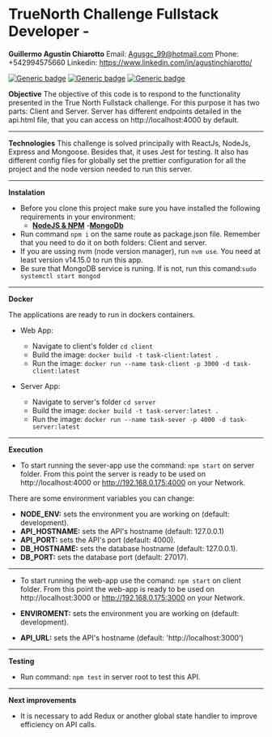# TrueNorth Challenge Fullstack Developer -

**Guillermo Agustín Chiarotto**
Email: Agusgc_99@hotmail.com
Phone: +542994575660
Linkedin: https://www.linkedin.com/in/agustinchiarotto/

[![Generic badge](https://img.shields.io/badge/node->=v14.15.0-green.svg)](https://shields.io/)
[![Generic badge](https://img.shields.io/badge/npm-v5.6.0-green.svg)](https://shields.io/)
[![Generic badge](https://img.shields.io/badge/mongodb-v4.4.3-green.svg)](https://shields.io/)

**Objective**
The objective of this code is to respond to the functionality presented in the True North Fullstack challenge. For this purpose it has two parts: Client and Server. Server has different endpoints detailed in the api.html file, that you can access on http://localhost:4000 by default.

---

**Technologies**
This challenge is solved principally with ReactJs, NodeJs, Express and Mongoose. Besides that, it uses Jest for testing. It also has different config files for globally set the prettier configuration for all the project and the node version needed to run this server.

---

**Instalation**

- Before you clone this project make sure you have installed the following requirements in your environment:
  - [**NodeJS & NPM**](https://nodejs.org/en/download/package-manager/) -[**MongoDb**](https://docs.mongodb.com/manual/administration/install-community/)
- Run command `npm i` on the same route as package.json file. Remember that you need to do it on both folders: Client and server.
- If you are ussing nvm (node version manager), run `nvm use`. You need at least version v14.15.0 to run this app.
- Be sure that MongoDB service is runing. If is not, run this comand:`sudo systemctl start mongod`

---

**Docker**

The applications are ready to run in dockers containers.

- Web App:

  - Navigate to client's folder `cd client`
  - Build the image: `docker build -t task-client:latest .`
  - Run the image: `docker run --name task-client -p 3000 -d task-client:latest`

- Server App:
  - Navigate to server's folder `cd server`
  - Build the image: `docker build -t task-server:latest .`
  - Run the image: `docker run --name task-sever -p 4000 -d task-server:latest`

---

**Execution**

- To start running the sever-app use the command: `npm start` on server folder. From this point the server is ready to be used on http://localhost:4000 or http://192.168.0.175:4000 on your Network.

There are some environment variables you can change:

- **NODE_ENV:** sets the environment you are working on (default: development).
- **API_HOSTNAME:** sets the API's hostname (default: 127.0.0.1)
- **API_PORT:** sets the API's port (default: 4000).
- **DB_HOSTNAME:** sets the database hostname (default: 127.0.0.1).
- **DB_PORT:** sets the database port (default: 27017).

---

- To start running the web-app use the comand: `npm start` on client folder. From this point the web-app is ready to be used on http://localhost:3000 or http://192.168.0.175:3000 on your Network.

- **ENVIROMENT:** sets the environment you are working on (default: development).
- **API_URL:** sets the API's hostname (default: 'http://localhost:3000')

---

**Testing**

- Run command: `npm test` in server root to test this API.

---

**Next improvements**

- It is necessary to add Redux or another global state handler to improve efficiency on API calls.
